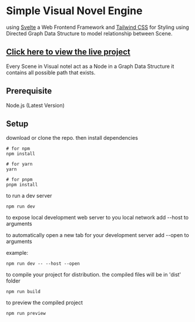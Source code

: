 # Simple Visual Novel Engine

using [Svelte](https://svelte.dev/) a Web Frontend Framework and [Tailwind CSS](https://tailwindcss.com/) for Styling using Directed Graph Data Structure to model relationship between Scene.

## [Click here to view the live project](https://visual-novel-don.vercel.app/)

Every Scene in Visual notel act as a Node in a Graph Data Structure it contains all possible path that exists.

## Prerequisite

Node.js (Latest Version)

## Setup

download or clone the repo.
then install dependencies

```
# for npm
npm install

# for yarn
yarn

# for pnpm
pnpm install
```

to run a dev server

```
npm run dev
```

to expose local development web server to you local network
add --host to arguments

to automatically open a new tab for your development server
add --open to arguments

example:

```
npm run dev -- --host --open
```

to compile your project for distribution. the compiled files will be in 'dist' folder

```
npm run build
```

to preview the compiled project

```
npm run preview
```
